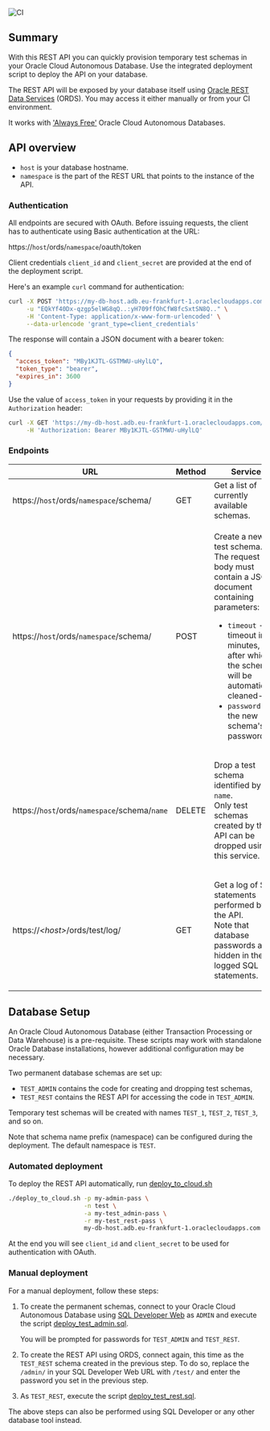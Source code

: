 ![CI](https://github.com/nblxa/oracle-test-schemas/workflows/CI/badge.svg)

## Summary

With this REST API you can quickly provision temporary test schemas in your Oracle Cloud Autonomous Database.
Use the integrated deployment script to deploy the API on your database.

The REST API will be exposed by your database itself using [Oracle REST Data Services](https://www.oracle.com/database/technologies/appdev/rest.html)
(ORDS). You may access it either manually or from your CI environment.

It works with ['Always Free'](https://www.oracle.com/cloud/free/) Oracle Cloud Autonomous Databases.

## API overview

* `host` is your database hostname.
* `namespace` is the part of the REST URL that points to the instance of the API.

### Authentication

All endpoints are secured with OAuth. Before issuing requests, the client has to authenticate using
Basic authentication at the URL:

https://`host`/ords/`namespace`/oauth/token

Client credentials `client_id` and `client_secret` are provided at the end of the deployment script.

Here's an example `curl` command for authentication:

```bash
curl -X POST 'https://my-db-host.adb.eu-frankfurt-1.oraclecloudapps.com/ords/test/oauth/token' \
     -u "EQkYf40Dx-qzgp5elWG8qQ..:yH709ffOhCfW8fcSxtSN8Q.." \
     -H 'Content-Type: application/x-www-form-urlencoded' \
     --data-urlencode 'grant_type=client_credentials'
```

The response will contain a JSON document with a bearer token:

```json
{
  "access_token": "MBy1KJTL-GSTMWU-uHylLQ",
  "token_type": "bearer",
  "expires_in": 3600
}
```

Use the value of `access_token` in your requests by providing it in the `Authorization` header:

```bash
curl -X GET 'https://my-db-host.adb.eu-frankfurt-1.oraclecloudapps.com/ords/test/log/' \
     -H 'Authorization: Bearer MBy1KJTL-GSTMWU-uHylLQ'
```

### Endpoints

<table>
<thead>
<tr><th>URL</th><th>Method</th><th>Service</th></tr>
</thead>
<tbody>

<tr>
<td>

https://`host`/ords/`namespace`/schema/

</td>
<td>GET</td>
<td>Get a list of currently available schemas.</td>
</tr>

<tr>
<td>

https://`host`/ords/`namespace`/schema/

</td>
<td>POST</td>
<td>

Create a new test schema.
<br />The request body must contain a JSON document containing parameters:
* `timeout` - a timeout in minutes, after which the schema will be automatically cleaned-up
* `password` - the new schema's password.

</td>
</tr>

<tr>
<td>

https://`host`/ords/`namespace`/schema/`name`

</td>
<td>DELETE</td>
<td>

Drop a test schema identified by `name`.
<br />Only test schemas created by the API can be dropped using this service.

</td>
</tr>

<tr>
<td>
https://<i>&lt;host&gt;</i>/ords/test/log/
</td>
<td>GET</td>
<td>

Get a log of SQL statements performed by the API.
<br />Note that database passwords are hidden in the logged SQL statements.

</td>
</tr>

</tbody>
</table>

## Database Setup

An Oracle Cloud Autonomous Database (either Transaction Processing or Data Warehouse) is a pre-requisite.
These scripts may work with standalone Oracle Database installations, however additional configuration
may be necessary.

Two permanent database schemas are set up:
* `TEST_ADMIN` contains the code for creating and dropping test schemas,
* `TEST_REST` contains the REST API for accessing the code in `TEST_ADMIN`.

Temporary test schemas will be created with names `TEST_1`, `TEST_2`, `TEST_3`, and so on.

Note that schema name prefix (namespace) can be configured during the deployment.
The default namespace is `TEST`.

### Automated deployment

To deploy the REST API automatically, run [deploy_to_cloud.sh](deploy_to_cloud.sh)
```bash
./deploy_to_cloud.sh -p my-admin-pass \
                     -n test \
                     -a my-test_admin-pass \
                     -r my-test_rest-pass \
                     my-db-host.adb.eu-frankfurt-1.oraclecloudapps.com
```

At the end you will see `client_id` and `client_secret` to be used for authentication with OAuth.

### Manual deployment

For a manual deployment, follow these steps:

1. To create the permanent schemas, connect to your Oracle Cloud Autonomous Database using
   [SQL Developer Web](https://docs.oracle.com/en/cloud/paas/autonomous-data-warehouse-cloud/user/sql-developer-web.html)
   as `ADMIN` and execute the script [deploy_test_admin.sql](deploy_test_admin.sql).

   You will be prompted for passwords for `TEST_ADMIN` and `TEST_REST`.
  
2. To create the REST API using ORDS, connect again, this time as the `TEST_REST` schema created in the previous step.
   To do so, replace the `/admin/` in your SQL Developer Web URL with `/test/` and enter the password you set
   in the previous step.
   
3. As `TEST_REST`, execute the script [deploy_test_rest.sql](deploy_test_rest.sql).

The above steps can also be performed using SQL Developer or any other database tool instead.
